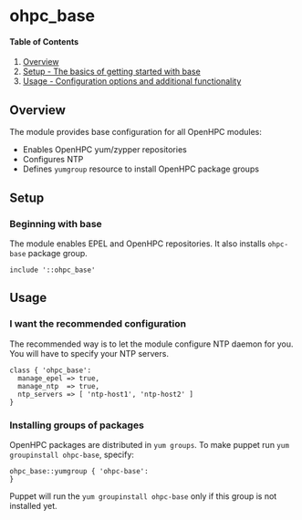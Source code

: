 # ohpc_base

#### Table of Contents

1. [Overview](#overview)
2. [Setup - The basics of getting started with base](#setup)
3. [Usage - Configuration options and additional functionality](#usage)

## Overview

The module provides base configuration for all OpenHPC modules:
 * Enables OpenHPC yum/zypper repositories
 * Configures NTP
 * Defines `yumgroup` resource to install OpenHPC package groups

## Setup

### Beginning with base

The module enables EPEL and OpenHPC repositories. It also installs `ohpc-base` package group.

```puppet
include '::ohpc_base'
```

## Usage

### I want the recommended configuration

The recommended way is to let the module configure NTP daemon for you.
You will have to specify your NTP servers.

```puppet
class { 'ohpc_base':
  manage_epel => true,
  manage_ntp  => true,
  ntp_servers => [ 'ntp-host1', 'ntp-host2' ]
}
```

### Installing groups of packages

OpenHPC packages are distributed in `yum groups`.
To make puppet run `yum groupinstall ohpc-base`, specify:
```puppet
ohpc_base::yumgroup { 'ohpc-base':
}
```
Puppet will run the `yum groupinstall ohpc-base` only if this group is not installed yet.
